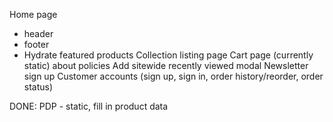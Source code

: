
Home page
* header
* footer
* Hydrate featured products
Collection listing page
Cart page (currently static)
about
policies
Add sitewide recently viewed modal
Newsletter sign up
Customer accounts (sign up, sign in, order history/reorder, order status)


DONE: PDP - static, fill in product data